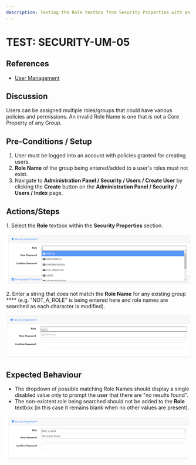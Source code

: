 ```yaml
---
description: Testing the Role textbox from Security Properties with an invalid value.
---
```


# TEST: SECURITY-UM-05

## References

* [User Management](broken-reference)

## Discussion

Users can be assigned multiple roles/groups that could have various policies and permissions. An invalid Role Name is one that is not a Core Property of any Group.&#x20;

## Pre-Conditions / Setup

1. User must be logged into an account with policies granted for creating users.
2. **Role Name** of the group being entered/added to a user's roles must not exist.
3. Navigate to **Administration Panel / Security / Users / Create User** by clicking the **Create** button on the **Administration Panel / Security / Users / Index** page.

## Actions/Steps

1\. Select the **Role** textbox within the **Security Properties** section.

![](<../../../../../../../.gitbook/assets/image (228).png>)

2\. Enter a string that does not match the **Role Name** for any existing group **** (e.g. "NOT\_A\_ROLE" is being entered here and role names are searched as each character is modified).&#x20;

![](<../../../../../../../.gitbook/assets/image (229).png>)

## Expected Behaviour

* The dropdown of possible matching Role Names should display a single disabled value only to prompt the user that there are "no results found".
* The non-existent role being searched should not be added to the **Role** textbox (in this case it remains blank when no other values are present).

![](<../../../../../../../.gitbook/assets/image (227).png>)
